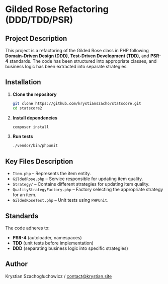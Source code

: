 # Gilded Rose Refactoring (DDD/TDD/PSR)

## Project Description

This project is a refactoring of the Gilded Rose class in PHP following **Domain-Driven Design (DDD)**, **Test-Driven Development (TDD)**, and **PSR-4** standards. The code has been structured into appropriate classes, and business logic has been extracted into separate strategies.

## Installation

1. **Clone the repository**
   ```sh
   git clone https://github.com/krystianszacho/statscore.git
   cd statscore2
   ```
2. **Install dependencies**
   ```sh
   composer install
   ```
3. **Run tests**
   ```sh
   ./vendor/bin/phpunit
   ```

## Key Files Description

- `Item.php` – Represents the item entity.
- `GildedRose.php` – Service responsible for updating item quality.
- `Strategy/` – Contains different strategies for updating item quality.
- `QualityStrategyFactory.php` – Factory selecting the appropriate strategy for an item.
- `GildedRoseTest.php` – Unit tests using `PHPUnit`.

## Standards

The code adheres to:

- **PSR-4** (autoloader, namespaces)
- **TDD** (unit tests before implementation)
- **DDD** (separating business logic into specific strategies)

## Author

Krystian Szachogłuchowicz / contact@krystian.site

